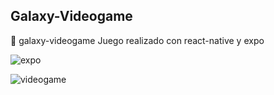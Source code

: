 ## Galaxy-Videogame
:rocket:  galaxy-videogame Juego realizado con react-native y expo



![expo](https://user-images.githubusercontent.com/27248841/50258986-d0ebcb80-03c7-11e9-9352-4af79c6ee362.PNG)

![videogame](https://user-images.githubusercontent.com/27248841/50259034-0690b480-03c8-11e9-9c99-a72f17e65065.PNG)
